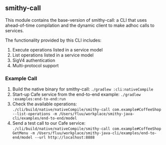 ## smithy-call

This module contains the base-version of smithy-call: a CLI that uses ahead-of-time compilation and the dynamic client to make adhoc calls to services.


The functionality provided by this CLI includes:
1. Execute operations listed in a service model
2. List operations listed in a service model
3. SigV4 authentication
4. Multi-protocol support

### Example Call
1. Build the native binary for smithy-call: `./gradlew :cli:nativeCompile`
2. Start-up Cafe service from the end-to-end example: `./gradlew :examples:end-to-end:run`
3. Check the available operations: `./cli/build/native/nativeCompile/smithy-call com.example#CoffeeShop --list-operations -m /Users/fluu/workplace/smithy-java-cli/examples/end-to-end/model`
4. Send a test call to our Cafe service: `./cli/build/native/nativeCompile/smithy-call com.example#CoffeeShop GetMenu -m /Users/fluu/workplace/smithy-java-cli/examples/end-to-end/model --url http://localhost:8888`

